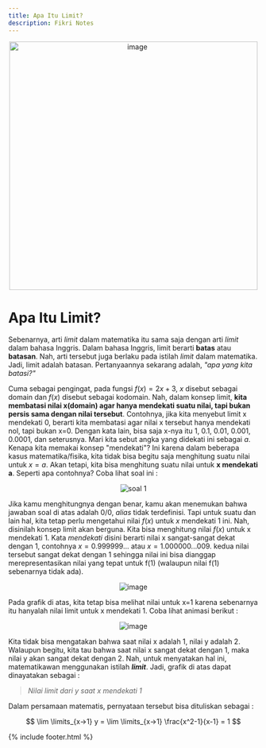 ```yaml
---
title: Apa Itu Limit?
description: Fikri Notes
---
```


<link rel="shortcut icon" type="image/png" href="https://fikrinotes.netlify.app/logo_fix.png">

<center>
<img alt="image" src="https://miro.medium.com/max/1128/1*5Tu6aWuWveoyX-5HYnksRA.png" width="500"/>
</center>

# Apa Itu Limit?
Sebenarnya, arti _limit_ dalam matematika itu sama saja dengan arti _limit_ dalam bahasa Inggris. Dalam bahasa Inggris, limit berarti **batas** atau **batasan**. Nah, arti tersebut juga berlaku pada istilah _limit_ dalam matematika. Jadi, limit adalah batasan. Pertanyaannya sekarang adalah, _"apa yang kita batasi?"_

Cuma sebagai pengingat, pada fungsi $f(x)=2x+3$, $x$ disebut sebagai domain dan $f(x)$ disebut sebagai kodomain. Nah, dalam konsep limit, **kita membatasi nilai x(domain) agar hanya mendekati suatu nilai, tapi bukan persis sama dengan nilai tersebut**. Contohnya, jika kita menyebut limit x mendekati 0, berarti kita membatasi agar nilai x tersebut hanya mendekati nol, tapi bukan x=0. Dengan kata lain, bisa saja x-nya itu 1, 0.1, 0.01, 0.001, 0.0001, dan seterusnya. Mari kita sebut angka yang didekati ini sebagai $a$. Kenapa kita memakai konsep "mendekati"? Ini karena dalam beberapa kasus matematika/fisika, kita tidak bisa begitu saja menghitung suatu nilai untuk $x=a$. Akan tetapi, kita bisa menghitung suatu nilai untuk **x mendekati a**. Seperti apa contohnya? Coba lihat soal ini :

<center>
<img alt="soal 1" src="https://miro.medium.com/max/1128/1*qW8l8rBLkioPkRz5hL-j2g.png"/>
</center>

Jika kamu menghitungnya dengan benar, kamu akan menemukan bahwa jawaban soal di atas adalah 0/0, _alias_ tidak terdefinisi. Tapi untuk suatu dan lain hal, kita tetap perlu mengetahui nilai $f(x)$ untuk $x$ mendekati 1 ini. Nah, disinilah konsep limit akan berguna. Kita bisa menghitung nilai $f(x)$ untuk x mendekati 1. Kata _mendekati_ disini berarti nilai x sangat-sangat dekat dengan 1, contohnya $x=0.999999...$ atau $x=1.000000...009$. kedua nilai tersebut sangat dekat dengan 1 sehingga nilai ini bisa dianggap merepresentasikan nilai yang tepat untuk f(1) (walaupun nilai f(1) sebenarnya tidak ada).

<center>

<img alt="image" src="https://miro.medium.com/max/1400/1*LRqHaLoSxSlok-onJMzcxA.png"/>

</center>

Pada grafik di atas, kita tetap bisa melihat nilai untuk x=1 karena sebenarnya itu hanyalah nilai limit untuk x mendekati 1. Coba lihat animasi berikut :

<center>

<img alt="image" src="https://miro.medium.com/max/1400/1*3T8p3VLmF22nciAVzh-O-Q.gif"/>

</center>

Kita tidak bisa mengatakan bahwa saat nilai x adalah 1, nilai y adalah 2. Walaupun begitu, kita tau bahwa saat nilai x sangat dekat dengan 1, maka nilai y akan sangat dekat dengan 2. Nah, untuk menyatakan hal ini, matematikawan menggunakan istilah _**limit**_. Jadi, grafik di atas dapat dinayatakan sebagai :
> _Nilai limit dari $y$ saat $x$ mendekati 1_

Dalam persamaan matematis, pernyataan tersebut bisa dituliskan sebagai :

$$
\lim \limits_{x->1} y = \lim \limits_{x->1} \frac{x^2-1}{x-1} = 1
$$  





{% include footer.html %}

